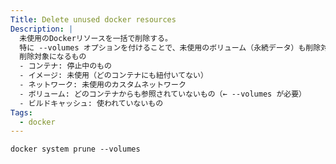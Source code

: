 ```yaml
---
Title: Delete unused docker resources
Description: |
  未使用のDockerリソースを一括で削除する。
  特に --volumes オプションを付けることで、未使用のボリューム（永続データ）も削除対象に含まれる
  削除対象になるもの
  - コンテナ: 停止中のもの
  - イメージ: 未使用（どのコンテナにも紐付いてない）
  - ネットワーク: 未使用のカスタムネットワーク
  - ボリューム: どのコンテナからも参照されていないもの（← --volumes が必要）
  - ビルドキャッシュ: 使われていないもの
Tags:
  - docker
---
```


```shell
docker system prune --volumes
```
